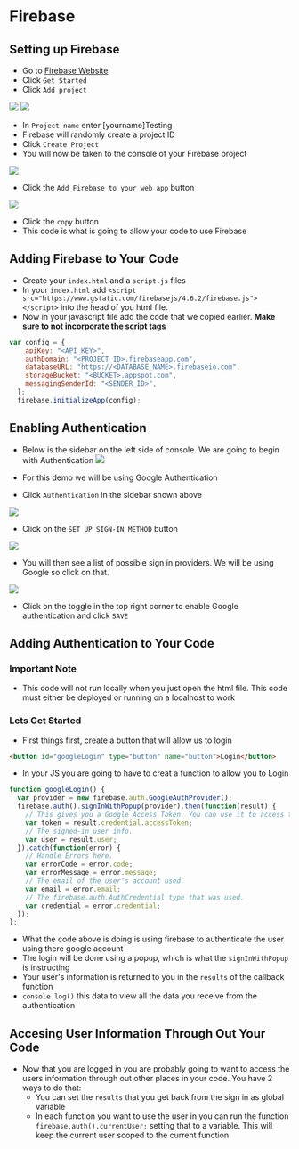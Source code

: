 # Firebase

## Setting up Firebase
* Go to [Firebase Website](https://firebase.google.com/)
* Click `Get Started`
* Click `Add project`

![](./images/addAProject.png)
![](./images/namingProject.png)
* In `Project name` enter [yourname]Testing
* Firebase will randomly create a project ID
* Click `Create Project`
* You will now be taken to the console of your Firebase project

![](./images/console.png)
* Click the `Add Firebase to your web app` button

![](./images/copyScreen.png)
* Click the `copy` button
* This code is what is going to allow your code to use Firebase

## Adding Firebase to Your Code
* Create your `index.html` and a `script.js` files
* In your `index.html` add `<script src="https://www.gstatic.com/firebasejs/4.6.2/firebase.js"></script>` into the head of you html file.
* Now in your javascript file add the code that we copied earlier. **Make sure to not incorporate the script tags**
```js
var config = {
    apiKey: "<API_KEY>",
    authDomain: "<PROJECT_ID>.firebaseapp.com",
    databaseURL: "https://<DATABASE_NAME>.firebaseio.com",
    storageBucket: "<BUCKET>.appspot.com",
    messagingSenderId: "<SENDER_ID>",
  };
  firebase.initializeApp(config);
```

## Enabling Authentication
* Below is the sidebar on the left side of console. We are going to begin with Authentication
![](./images/sideMenu.png)

* For this demo we will be using Google Authentication
* Click `Authentication` in the sidebar shown above

![](./images/clickMethods.png)
* Click on the `SET UP SIGN-IN METHOD` button

![](./images/providers.png)
* You will then see a list of possible sign in providers. We will be using Google so click on that.

![](./images/googleAuth.png)
* Click on the toggle in the top right corner to enable Google authentication and click `SAVE`

## Adding Authentication to Your Code
### **Important Note**
  * This code will not run locally when you just open the html file. This code must either be deployed or running on a localhost to work

### Lets Get Started

  * First things first, create a button that will allow us to login
  ```html
  <button id="googleLogin" type="button" name="button">Login</button>
  ```

  * In your JS you are going to have to creat a function to allow you to Login
  ```js
  function googleLogin() {
    var provider = new firebase.auth.GoogleAuthProvider();
    firebase.auth().signInWithPopup(provider).then(function(result) {
      // This gives you a Google Access Token. You can use it to access the Google API.
      var token = result.credential.accessToken;
      // The signed-in user info.
      var user = result.user;
    }).catch(function(error) {
      // Handle Errors here.
      var errorCode = error.code;
      var errorMessage = error.message;
      // The email of the user's account used.
      var email = error.email;
      // The firebase.auth.AuthCredential type that was used.
      var credential = error.credential;
    });
  };
  ```
  * What the code above is doing is using firebase to authenticate the user using there google account
  * The login will be done using a popup, which is what the `signInWithPopup` is instructing
  * Your user's information is returned to you in the `results` of the callback function
  * `console.log()` this data to view all the data you receive from the authentication

## Accesing User Information Through Out Your Code
  * Now that you are logged in you are probably going to want to access the users information through out other places in your code. You have 2 ways to do that:
    * You can set the `results` that you get back from the sign in as global variable
    * In each function you want to use the user in you can run the function `firebase.auth().currentUser;` setting that to a variable. This will keep the current user scoped to the current function
